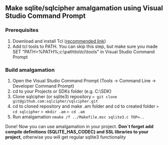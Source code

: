 ## Make sqlite/sqlcipher amalgamation using Visual Studio Command Prompt

### Prerequisites
1. Download and install Tcl ([recommended link](http://http://www.magicsplat.com/tcl-installer/index.html))
2. Add tcl tools to PATH. You can skip this step, but make sure you made SET "PATH=%PATH%;c:\path\to\tcl\tools" in Visual Studio Command Prompt

### Build amalgamation
1. Open the Visual Studio Command Prompt (Tools -> Command Line -> Developer Command Prompt)
2. cd to your Projects or SDKs folder (e.g. C:\SDK)
3. Clone sqlcipher (or sqlite3) repository 
`> git clone git@github.com:sqlcipher/sqlcipher.git`
4. cd to cloned repository and make .am folder and cd to created folder
`> cd sqlcipher`
`> mkdir .am`
`> cd .am`
5. Run amalgamation
`nmake /f ../Makefile.msc sqlite3.c TOP=..`

Done! Now you can use amalgamation in your project. **Don`t forget add compile definitions (SQLITE_HAS_CODEC) and SSL libraries to your project**, otherwise you will get regular sqlite3 functionality